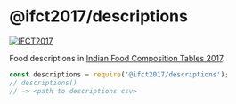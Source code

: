 # @ifct2017/descriptions

[![IFCT2017](http://ninindia.org/images/ifct_2017.png)](http://ninindia.org/ifct_2017.htm)

Food descriptions in [Indian Food Composition Tables 2017].

```javascript
const descriptions = require('@ifct2017/descriptions');
// descriptions()
// -> <path to descriptions csv>
```


[Indian Food Composition Tables 2017]: http://ifct2017.com/
